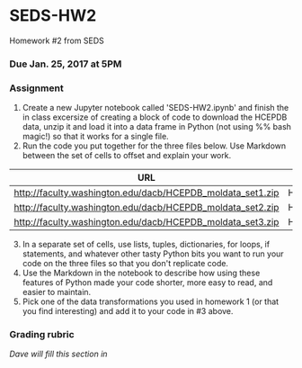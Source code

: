 # SEDS-HW2
Homework #2 from SEDS


### Due Jan. 25, 2017 at 5PM


### Assignment
1. Create a new Jupyter notebook called 'SEDS-HW2.ipynb' and finish the in class excersize of creating a block of code to download the HCEPDB data, unzip it and load it into a data frame in Python (not using %% bash magic!) so that it works for a single file.
2. Run the code you put together for the three files below.  Use Markdown between the set of cells to offset and explain your work.

| URL | filename | csv_filename |
|-----|----------|--------------|
| http://faculty.washington.edu/dacb/HCEPDB_moldata_set1.zip | HCEPDB_moldata_set1.zip | HCEPDB_moldata_set1.csv |
| http://faculty.washington.edu/dacb/HCEPDB_moldata_set2.zip | HCEPDB_moldata_set2.zip | HCEPDB_moldata_set2.csv |
| http://faculty.washington.edu/dacb/HCEPDB_moldata_set3.zip | HCEPDB_moldata_set3.zip | HCEPDB_moldata_set3.csv |

3. In a separate set of cells, use lists, tuples, dictionaries, for loops, if statements, and whatever other tasty Python bits you want to run your code on the three files so that you don't replicate code.
4. Use the Markdown in the notebook to describe how using these features of Python made your code shorter, more easy to read, and easier to maintain.
5. Pick one of the data transformations you used in homework 1 (or that you find interesting) and add it to your code in #3 above.

### Grading rubric
_Dave will fill this section in_
